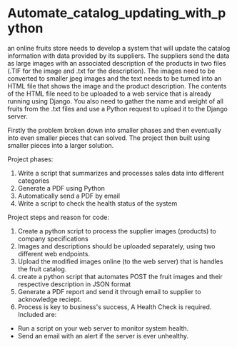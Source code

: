 # Automate_catalog_updating_with_python
 an online fruits store needs to develop a system that will update the catalog information with data provided by its suppliers. The suppliers send the data as large images with an associated description of the products in two files (.TIF for the image and .txt for the description). The images need to be converted to smaller jpeg images and the text needs to be turned into an HTML file that shows the image and the product description. The contents of the HTML file need to be uploaded to a web service that is already running using Django. You also need to gather the name and weight of all fruits from the .txt files and use a Python request to upload it to the Django server.

Firstly the problem broken down into smaller phases and then eventually into even smaller pieces
that can solved. The project then built using smaller pieces into a larger solution. 

Project phases:
1) Write a script that summarizes and processes sales data into different categories
2) Generate a PDF using Python
3) Automatically send a PDF by email
4) Write a script to check the health status of the system


Project steps and reason for code: 

1) Create a python script to process the supplier images (products) to company specifications
2) Images and descriptions should be uploaded separately, using two different web endpoints.
3) Upload the modified images online (to the web server) that is handles the fruit catalog.
4) create a python script that automates POST the fruit images and their respective description
  in JSON format
5) Generate a PDF report and send it through email to supplier to acknowledge reciept.
6) Process is key to business's success, A Health Check is required. Included are:
- Run a script on your web server to monitor system health.
- Send an email with an alert if the server is ever unhealthy.
